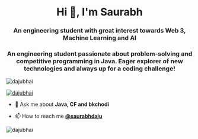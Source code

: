 <h1 align="center">Hi 👋, I'm Saurabh</h1>
<h3 align="center">An engineering student with great interest towards Web 3, Machine Learning and AI</h3>
<h3 align="center">An engineering student passionate about problem-solving and competitive programming in Java. Eager explorer of new technologies and always up for a coding challenge!</h3>


<p align="left"> <img src="https://komarev.com/ghpvc/?username=saurabhdaju&label=Profile%20views&color=0e75b6&style=flat" alt="dajubhai" /> </p>

<p align="left"> <a href="https://twitter.com/saurabhdaju" target="blank"><img src="https://img.shields.io/twitter/follow/saurabhdaju?logo=twitter&style=for-the-badge" alt="dajubhai" /></a> </p>

- 💬 Ask me about **Java, CF and bkchodi**

- 📫 How to reach me [**@saurabhdaju**](https://bio.link/saurabhdaju)


<p><img align="center" src="https://github-readme-stats.vercel.app/api/top-langs?username=saurabhdaju&show_icons=true&locale=en&layout=compact" alt="dajubhai" /></p>
